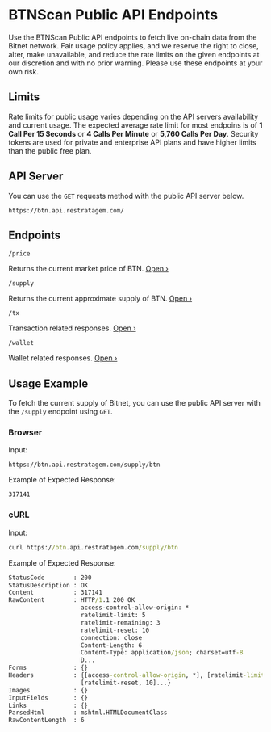 # BTNScan Public API Endpoints

Use the BTNScan Public API endpoints to fetch live on-chain data from the Bitnet network. Fair usage policy applies, and we reserve the right to close, alter, make unavailable, and reduce the rate limits on the given endpoints at our discretion and with no prior warning. Please use these endpoints at your own risk.

## Limits

Rate limits for public usage varies depending on the API servers availability and current usage. The expected average rate limit for most endpoins is of **1 Call Per 15 Seconds** or **4 Calls Per Minute** or **5,760 Calls Per Day**. Security tokens are used for private and enterprise API plans and have higher limits than the public free plan.

## API Server

You can use the `GET` requests method with the public API server below.

```
https://btn.api.restratagem.com/
```

## Endpoints

```
/price
```
Returns the current market price of BTN. [Open ›](/endpoints/price/btn/)

```
/supply
```
Returns the current approximate supply of BTN. [Open ›](/endpoints/supply/btn/)

```
/tx
```
Transaction related responses. [Open ›](/endpoints/tx/)

```
/wallet
```
Wallet related responses. [Open ›](/endpoints/wallet/)

## Usage Example

To fetch the current supply of Bitnet, you can use the public API server with the `/supply` endpoint using `GET`.

### Browser

Input:
```
https://btn.api.restratagem.com/supply/btn
```

Example of Expected Response:
```
317141
```

### cURL

Input:
```cmd
curl https://btn.api.restratagem.com/supply/btn
```

Example of Expected Response:
```cmd
StatusCode        : 200
StatusDescription : OK
Content           : 317141
RawContent        : HTTP/1.1 200 OK
                    access-control-allow-origin: *
                    ratelimit-limit: 5
                    ratelimit-remaining: 3
                    ratelimit-reset: 10
                    connection: close
                    Content-Length: 6
                    Content-Type: application/json; charset=utf-8
                    D...
Forms             : {}
Headers           : {[access-control-allow-origin, *], [ratelimit-limit, 5], [ratelimit-remaining, 3],
                    [ratelimit-reset, 10]...}
Images            : {}
InputFields       : {}
Links             : {}
ParsedHtml        : mshtml.HTMLDocumentClass
RawContentLength  : 6
```
